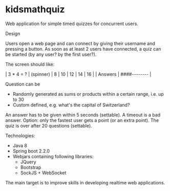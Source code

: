 # kidsmathquiz
Web application for simple timed quizzes for concurrent users.

Design

Users open a web page and can connect by giving their username and pressing a button.
As soon as at least 2 users have connected, a quiz can be started (by any user? by the first user?).

The screen should like:

| 3 * 4 = ?
| (spinner)
| 8 | 10 | 12 | 14 | 16 |
| Answers
| ####-------- |

Question can be
* Randomly generated as sums or products within a certain range, i.e. up to 30
* Custom defined, e.g. what's the capital of Switzerland?

An answer has to be given within 5 seconds (settable). A timeout is a bad answer.
Option: only the fastest user gets a point (or an extra point).
The quiz is over after 20 questions (settable).

Technologies:
* Java 8
* Spring boot 2.2.0
* Webjars containing following libraries:
  * JQuery
  * Bootstrap
  * SockJS + WebSocket

The main target is to improve skills in developing realtime web applications.

